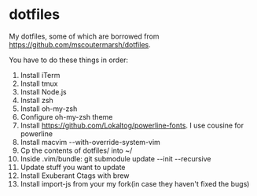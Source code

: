 # dotfiles
My dotfiles, some of which are borrowed from https://github.com/mscoutermarsh/dotfiles.

You have to do these things in order:

1) Install iTerm
2) Install tmux
3) Install Node.js
4) Install zsh
5) Install oh-my-zsh
6) Configure oh-my-zsh theme
7) Install https://github.com/Lokaltog/powerline-fonts. I use cousine for powerline
8) Install macvim --with-override-system-vim
9) Cp the contents of dotfiles/ into ~/
10) Inside .vim/bundle: git submodule update --init --recursive
11) Update stuff you want to update
12) Install Exuberant Ctags with brew
13) Install import-js from your my fork(in case they haven't fixed the bugs)
